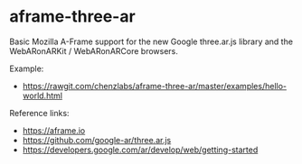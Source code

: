 # aframe-three-ar
Basic Mozilla A-Frame support for the new Google three.ar.js library and the WebARonARKit / WebARonARCore browsers.

Example:
- https://rawgit.com/chenzlabs/aframe-three-ar/master/examples/hello-world.html

Reference links:
- https://aframe.io
- https://github.com/google-ar/three.ar.js
- https://developers.google.com/ar/develop/web/getting-started
